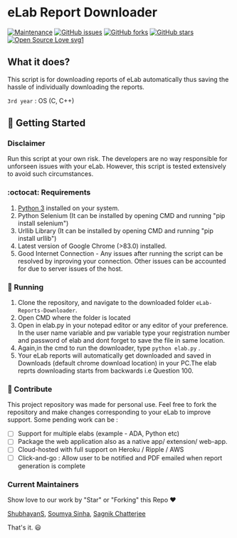 # eLab Report Downloader

[![Maintenance](https://img.shields.io/badge/Maintained%3F-yes-green.svg)](https://github.com/ShubhayanS/eLab-Reports-Downloader/graphs/commit-activity) 
[![GitHub issues](https://img.shields.io/github/issues/ShubhayanS/eLab-Reports-Downloader)](https://github.com/ShubhayanS/eLab-Reports-Downloader/issues)
[![GitHub forks](https://img.shields.io/github/forks/ShubhayanS/eLab-Reports-Downloader?style=social)](https://github.com/ShubhayanS/eLab-Reports-Downloader/network) [![GitHub stars](https://img.shields.io/github/stars/ShubhayanS/eLab-Reports-Downloader?style=social)](https://github.com/ShubhayanS/eLab-Reports-Downloader/stargazers)
 [![Open Source Love svg1](https://badges.frapsoft.com/os/v1/open-source.svg?v=103)](https://github.com/ellerbrock/open-source-badges/)


## What it does?

This script is for downloading reports of eLab automatically thus saving the hassle of individually downloading the reports.

```3rd year``` : OS (C, C++)

## :rocket: Getting Started 

### Disclaimer

Run this script at your own risk. The developers are no way responsible for unforseen issues with  your eLab. However, this script is tested extensively to avoid such circumstances.

### :octocat: Requirements

1. [Python 3](https://www.python.org/downloads/) installed on your system.
2. Python Selenium (It can be installed by opening CMD and running "pip install selenium")
3. Urllib Library (It can be installed by opening CMD and running "pip install urllib")
4. Latest version of Google Chrome (>83.0) installed.
5. Good Internet Connection - Any issues after running the script can be resolved by inproving your connection. Other issues can be accounted for due to server issues of the host.


### :running: Running

1. Clone the repository, and navigate to the downloaded folder `eLab-Reports-Downloader`.
2. Open CMD where the folder is located
3. Open in elab.py in your notepad editor or any editor of your preference. In the user name variable and pw variable type your registration number and password of elab  and dont forget to save the file in same location.
4. Again,in the cmd to run the downloader, type ```python elab.py``` .
5. Your eLab reports will automatically get downloaded and saved in Downloads (default chrome download location) in your PC.The elab reprts downloading starts from backwards i.e Question 100.

### :stars: Contribute

This project repository was made for personal use. Feel free to fork the repository and make changes corresponding to your eLab to improve support. Some pending work can be :

- [ ] Support for multiple elabs (example - ADA, Python etc)
- [ ] Package the web application also as a native app/ extension/ web-app.
- [ ] Cloud-hosted with full support on Heroku / Ripple / AWS
- [ ] Click-and-go : Allow user to be notified and PDF emailed when report generation is complete

### Current Maintainers

Show love to our work by "Star" or "Forking" this Repo :heart:

[ShubhayanS](https://github.com/ShubhayanS), [Soumya Sinha](https://github.com/Soumyasinha29), [Sagnik Chatterjee](https://github.com/sagnik20)


That's it. :smiley:

